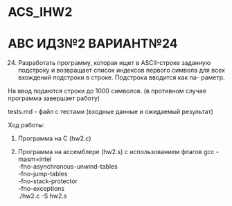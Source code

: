 # ACS_IHW2

# АВС ИДЗ№2 ВАРИАНТ№24

24. Разработать программу, которая ищет в ASCII-строке заданную
подстроку и возвращает список индексов первого символа для
всех вхождений подстроки в строке. Подстрока вводится как па-
раметр.

На ввод подаются строки до 1000 символов. (в противном случае программа завершает работу)

tests.md - файл с тестами (входные данные и ожидаемый результат)

Ход работы:

1. Программа на C (hw2.c)

2. Программа на ассемблере (hw2.s) с использованием флагов gcc -masm=intel \
    -fno-asynchronous-unwind-tables \
    -fno-jump-tables \
    -fno-stack-protector \
    -fno-exceptions \
    ./hw2.c -S hw2.s
